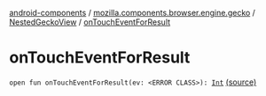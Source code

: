 [android-components](../../index.md) / [mozilla.components.browser.engine.gecko](../index.md) / [NestedGeckoView](index.md) / [onTouchEventForResult](./on-touch-event-for-result.md)

# onTouchEventForResult

`open fun onTouchEventForResult(ev: <ERROR CLASS>): `[`Int`](https://kotlinlang.org/api/latest/jvm/stdlib/kotlin/-int/index.html) [(source)](https://github.com/mozilla-mobile/android-components/blob/master/components/browser/engine-gecko-beta/src/main/java/mozilla/components/browser/engine/gecko/NestedGeckoView.kt#L57)